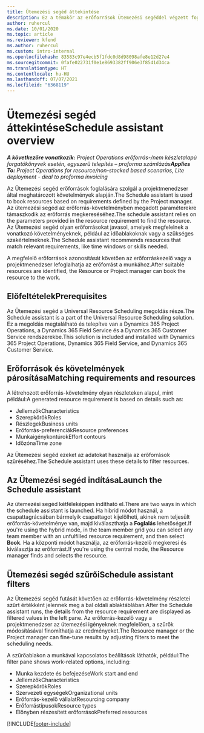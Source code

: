 ```yaml
---
title: Ütemezési segéd áttekintése
description: Ez a témakör az erőforrások Ütemezési segéddel végzett foglalásához nyújt tájékoztatást.
author: ruhercul
ms.date: 10/01/2020
ms.topic: article
ms.reviewer: kfend
ms.author: ruhercul
ms.custom: intro-internal
ms.openlocfilehash: 83583c97e4ecb5f1fdc0d8d98098afe8e12d27e4
ms.sourcegitcommit: 0fafe022731f0e1e8693382ff906e3f8541d34ca
ms.translationtype: HT
ms.contentlocale: hu-HU
ms.lasthandoff: 07/07/2021
ms.locfileid: "6368119"
---
```

# <a name="schedule-assistant-overview"></a><span data-ttu-id="687d2-103">Ütemezési segéd áttekintése</span><span class="sxs-lookup"><span data-stu-id="687d2-103">Schedule assistant overview</span></span>

<span data-ttu-id="687d2-104">_**A következőre vonatkozik:** Project Operations erőforrás-/nem készletalapú forgatókönyvek esetén, egyszerű telepítés – proforma számlázás_</span><span class="sxs-lookup"><span data-stu-id="687d2-104">_**Applies To:** Project Operations for resource/non-stocked based scenarios, Lite deployment - deal to proforma invoicing_</span></span>

<span data-ttu-id="687d2-105">Az Ütemezési segéd erőforrások foglalására szolgál a projektmenedzser által meghatározott követelmények alapján.</span><span class="sxs-lookup"><span data-stu-id="687d2-105">The Schedule assistant is used to book resources based on requirements defined by the Project manager.</span></span> <span data-ttu-id="687d2-106">Az ütemezési segéd az erőforrás-követelményben megadott paraméterekre támaszkodik az erőforrás megkereséséhez.</span><span class="sxs-lookup"><span data-stu-id="687d2-106">The schedule assistant relies on the parameters provided in the resource requirement to find the resource.</span></span> <span data-ttu-id="687d2-107">Az Ütemezési segéd olyan erőforrásokat javasol, amelyek megfelelnek a vonatkozó követelményeknek, például az időablakoknak vagy a szükséges szakértelmeknek.</span><span class="sxs-lookup"><span data-stu-id="687d2-107">The Schedule assistant recommends resources that match relevant requirements, like time windows or skills needed.</span></span>

<span data-ttu-id="687d2-108">A megfelelő erőforrások azonosítását követően az erőforráskezelő vagy a projektmenedzser lefoglalhatja az erőforrást a munkához.</span><span class="sxs-lookup"><span data-stu-id="687d2-108">After suitable resources are identified, the Resource or Project manager can book the resource to the work.</span></span>

## <a name="prerequisites"></a><span data-ttu-id="687d2-109">Előfeltételek</span><span class="sxs-lookup"><span data-stu-id="687d2-109">Prerequisites</span></span>

<span data-ttu-id="687d2-110">Az Ütemezési segéd a Universal Resource Scheduling megoldás része.</span><span class="sxs-lookup"><span data-stu-id="687d2-110">The Schedule assistant is a part of the Universal Resource Scheduling solution.</span></span> <span data-ttu-id="687d2-111">Ez a megoldás megtalálható és telepítve van a Dynamics 365 Project Operations, a Dynamics 365 Field Service és a Dynamics 365 Customer Service rendszerekbe.</span><span class="sxs-lookup"><span data-stu-id="687d2-111">This solution is included and installed with Dynamics 365 Project Operations, Dynamics 365 Field Service, and Dynamics 365 Customer Service.</span></span>

## <a name="matching-requirements-and-resources"></a><span data-ttu-id="687d2-112">Erőforrások és követelmények párosítása</span><span class="sxs-lookup"><span data-stu-id="687d2-112">Matching requirements and resources</span></span>

<span data-ttu-id="687d2-113">A létrehozott erőforrás-követelmény olyan részleteken alapul, mint például:</span><span class="sxs-lookup"><span data-stu-id="687d2-113">A generated resource requirement is based on details such as:</span></span>

-   <span data-ttu-id="687d2-114">Jellemzők</span><span class="sxs-lookup"><span data-stu-id="687d2-114">Characteristics</span></span>
-   <span data-ttu-id="687d2-115">Szerepkörök</span><span class="sxs-lookup"><span data-stu-id="687d2-115">Roles</span></span>
-   <span data-ttu-id="687d2-116">Részlegek</span><span class="sxs-lookup"><span data-stu-id="687d2-116">Business units</span></span>
-   <span data-ttu-id="687d2-117">Erőforrás-preferenciák</span><span class="sxs-lookup"><span data-stu-id="687d2-117">Resource preferences</span></span>
-   <span data-ttu-id="687d2-118">Munkaigénykontúrok</span><span class="sxs-lookup"><span data-stu-id="687d2-118">Effort contours</span></span>
-   <span data-ttu-id="687d2-119">Időzóna</span><span class="sxs-lookup"><span data-stu-id="687d2-119">Time zone</span></span>

<span data-ttu-id="687d2-120">Az Ütemezési segéd ezeket az adatokat használja az erőforrások szűréséhez.</span><span class="sxs-lookup"><span data-stu-id="687d2-120">The Schedule assistant uses these details to filter resources.</span></span>

## <a name="launch-the-schedule-assistant"></a><span data-ttu-id="687d2-121">Az Ütemezési segéd indítása</span><span class="sxs-lookup"><span data-stu-id="687d2-121">Launch the Schedule assistant</span></span>

<span data-ttu-id="687d2-122">Az ütemezési segéd kétféleképpen indítható el.</span><span class="sxs-lookup"><span data-stu-id="687d2-122">There are two ways in which the schedule assistant is launched.</span></span> <span data-ttu-id="687d2-123">Ha hibrid módot használ, a csapattagrácsában bármelyik csapattagot kijelölheti, akinek nem teljesült erőforrás-követelménye van, majd kiválaszthatja a **Foglalás** lehetőséget.</span><span class="sxs-lookup"><span data-stu-id="687d2-123">If you're using the hybrid mode, in the team member grid you can select any team member with an unfulfilled resource requirement, and then select **Book**.</span></span> <span data-ttu-id="687d2-124">Ha a központi módot használja, az erőforrás-kezelő megkeresi és kiválasztja az erőforrást.</span><span class="sxs-lookup"><span data-stu-id="687d2-124">If you're using the central mode, the Resource manager finds and selects the resource.</span></span>

## <a name="schedule-assistant-filters"></a><span data-ttu-id="687d2-125">Ütemezési segéd szűrői</span><span class="sxs-lookup"><span data-stu-id="687d2-125">Schedule assistant filters</span></span>

<span data-ttu-id="687d2-126">Az Ütemezési segéd futását követően az erőforrás-követelmény részletei szűrt értékként jelennek meg a bal oldali ablaktáblában.</span><span class="sxs-lookup"><span data-stu-id="687d2-126">After the Schedule assistant runs, the details from the resource requirement are displayed as filtered values in the left pane.</span></span> <span data-ttu-id="687d2-127">Az erőforrás-kezelő vagy a projektmenedzser az ütemezési igényeknek megfelelően, a szűrők módosításával finomíthatja az eredményeket.</span><span class="sxs-lookup"><span data-stu-id="687d2-127">The Resource manager or the Project manager can fine-tune results by adjusting filters to meet the scheduling needs.</span></span>

<span data-ttu-id="687d2-128">A szűrőablakon a munkával kapcsolatos beállítások láthatók, például:</span><span class="sxs-lookup"><span data-stu-id="687d2-128">The filter pane shows work-related options, including:</span></span>

-   <span data-ttu-id="687d2-129">Munka kezdete és befejezése</span><span class="sxs-lookup"><span data-stu-id="687d2-129">Work start and end</span></span>
-   <span data-ttu-id="687d2-130">Jellemzők</span><span class="sxs-lookup"><span data-stu-id="687d2-130">Characteristics</span></span>
-   <span data-ttu-id="687d2-131">Szerepkörök</span><span class="sxs-lookup"><span data-stu-id="687d2-131">Roles</span></span>
-   <span data-ttu-id="687d2-132">Szervezeti egységek</span><span class="sxs-lookup"><span data-stu-id="687d2-132">Organizational units</span></span>
-   <span data-ttu-id="687d2-133">Erőforrás-kezelő vállalat</span><span class="sxs-lookup"><span data-stu-id="687d2-133">Resourcing company</span></span>
-   <span data-ttu-id="687d2-134">Erőforrástípusok</span><span class="sxs-lookup"><span data-stu-id="687d2-134">Resource types</span></span>
-   <span data-ttu-id="687d2-135">Előnyben részesített erőforrások</span><span class="sxs-lookup"><span data-stu-id="687d2-135">Preferred resources</span></span>


[!INCLUDE[footer-include](../includes/footer-banner.md)]